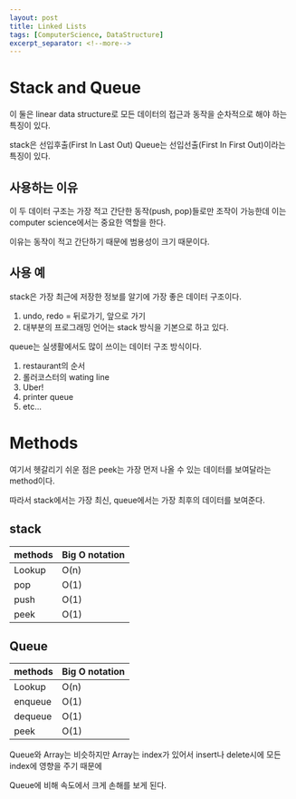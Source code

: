 ```yaml
---
layout: post
title: Linked Lists
tags: [ComputerScience, DataStructure]
excerpt_separator: <!--more-->
---
```


# Stack and Queue

이 둘은 linear data structure로 모든 데이터의 접근과 동작을 순차적으로 해야 하는 특징이 있다.

stack은 선입후출(First In Last Out) Queue는 선입선출(First In First Out)이라는  특징이 있다.

<!--more-->

## 사용하는 이유

이 두 데이터 구조는 가장 적고 간단한 동작(push, pop)들로만 조작이 가능한데 이는 computer science에서는 중요한 역할을 한다.

이유는 동작이 적고 간단하기 때문에 범용성이 크기 때문이다.

## 사용 예

stack은 가장 최근에 저장한 정보를 알기에 가장 좋은 데이터 구조이다.

1. undo, redo = 뒤로가기, 앞으로 가기
2. 대부분의 프로그래밍 언어는 stack 방식을 기본으로 하고 있다.

queue는 실생활에서도 많이 쓰이는 데이터 구조 방식이다.

1. restaurant의 순서
2. 롤러코스터의 wating line
3. Uber!
4. printer queue
5. etc...

# Methods

여기서 헷갈리기 쉬운 점은 peek는 가장 먼저 나올 수 있는 데이터를 보여달라는 method이다.

따라서 stack에서는 가장 최신, queue에서는 가장 최후의 데이터를 보여준다.

## stack

methods  | Big O notation
------------- | -------------
Lookup  | O(n)
pop | O(1)
push | O(1)
peek | O(1)

## Queue

methods  | Big O notation
------------- | -------------
Lookup  | O(n)
enqueue | O(1)
dequeue | O(1)
peek | O(1)

Queue와 Array는 비슷하지만 Array는 index가 있어서 insert나 delete시에 모든 index에 영향을 주기 때문에

Queue에 비해 속도에서 크게 손해를 보게 된다.
